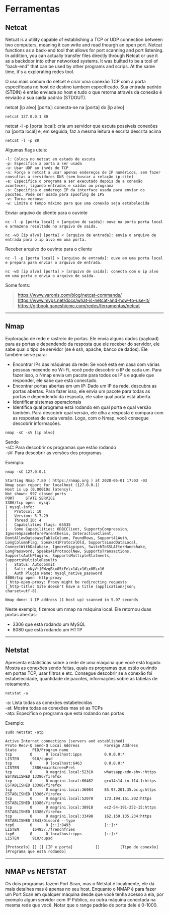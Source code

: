 # Ferramentas

## Netcat
Netcat is a utility capable of establishing a TCP or UDP connection between two computers, meaning it can write and read thourgh an open port.
Netcat functions as a back-end tool that allows for port scanning and port listening. In addition, you can actually transfer files directly through Netcat or use it as a backdoor into other networked systems.
It was builted to be a tool of "back-end" that can be used by other programs and scrips. At the same time, it's a explorating redes tool.

O uso mais comum do netcet é criar uma conexão TCP com a porta especificada no host de destino tambem especificado. Sua entrada padrão (STDIN) é então enviada ao host e tudo o que retorna através da conexão é enviado à sua saída padrão (STDOUT). 

netcat [ip alvo] [porta]: conecta-se na [porta] do [ip alvo]
```
netcat 127.0.0.1 80
```

netcat -l -p [porta local]: cria um servidor que escuta possíveis conexões na [porta local] e, em seguida, faz a mesma leitura e escrita descrita acima
```
netcat -l -p 80
```

Algumas flags uteis:
```
-l: Coloca no netcat em estado de escuta
-p: Especifica a porta a ser usada
-u: Usar UDP ao invés de TCP
-n: Força o netcat a usar apenas endereços de IP numéricos, sem fazer consultas a servidores DNS (sem buscar a relação ip-site)
-e: Especifica o programa a ser executado depois de a conexão acontecer, ligando entradas e saídas ao programa
-s: Especifica o endereço IP da interface usada para enviar os pacotes. Pode ser usado para spoofing de IPS
-v: Torna verbose
-w: Limita o tempo máximo para que uma conexão seja estabelecida
```

Enviar arquivo do cliente para o ouvinte

```
nc -l -p [porta local] > [arquivo de saida]: ouve na porta porta local e armazena resultado no arquivo de saida.
```

```
nc -w3 [ip alvo] [porta] < [arquivo de entrada]: envia o arquivo de entrada para o ip alvo em uma porta.
```

Receber arquivo do ouvinte para o cliente

```
nc -l -p [porta local] > [arquivo de entrada]: ouve em uma porta local e prepara para enviar o arquivo de entrada.
```

```
nc -w3 [ip alvo] [porta] > [arquivo de saida]: conecta com o ip alvo em uma porta e envia o arquivo de saída.
```

Some fonts: 
> https://www.varonis.com/blog/netcat-commands/  
> https://www.mvps.net/docs/what-is-netcat-and-how-to-use-it/  
> https://gitbook.ganeshicmc.com/redes/ferramentas/netcat  

--------------------------------------------------------------------------------------------------------

## Nmap

Exploração de rede e rastreio de portas. Ele envia alguns dados (payload) para as portas e dependendo da resposta que ele receber do servidor, ele sabe qual o tipo de servidor (se é ssh, apache, banco de dados).
Ele também serve para:
- Encontrar IPs das máquinas da rede: Se você está em casa com várias pessoas mexendo no Wi-Fi, você pode descobrir o IP de cada um. Para fazer isso, o Nmap envia um pacote para todos os IP's e aquele que responder, ele sabe que está conectado.
- Encontrar portas abertas em um IP: Dado um IP da rede, descubra as portas abertas. Para fazer isso, ele envia um pacote para todas as portas e dependendo da respsota, ele sabe qual porta está aberta.
- Identificar sistemas operacionais
- Identifica qual programa está rodando em qual porta e qual versão também. Para descobrir qual versão, ele olha a resposta e compara com as respostas de cada versão.
Logo, com o Nmap, você consegue descobrir informações.

```
nmap -sC -sV [ip alvo]
```  
Sendo  
-sC: Para descobrir os programas que estão rodando  
-sV: Para descobrir as versões dos programas

Exemplo:
```
nmap -sC 127.0.0.1
```
```
Starting Nmap 7.80 ( https://nmap.org ) at 2020-05-01 17:03 -03
Nmap scan report for localhost (127.0.0.1)
Host is up (0.00010s latency).
Not shown: 997 closed ports
PORT     STATE SERVICE
3306/tcp open  mysql
| mysql-info: 
|   Protocol: 10
|   Version: 5.7.29
|   Thread ID: 4
|   Capabilities flags: 65535
|   Some Capabilities: ODBCClient, SupportsCompression, IgnoreSpaceBeforeParenthesis, InteractiveClient, DontAllowDatabaseTableColumn, FoundRows, Support41Auth, LongColumnFlag, Speaks41ProtocolOld, SupportsLoadDataLocal, ConnectWithDatabase, IgnoreSigpipes, SwitchToSSLAfterHandshake, LongPassword, Speaks41ProtocolNew, SupportsTransactions, SupportsAuthPlugins, SupportsMultipleStatments, SupportsMultipleResults
|   Status: Autocommit
|   Salt: xNyV~]SWzqB\x05iFe\x1A\x16\x0B\x16	
|_  Auth Plugin Name: mysql_native_password
8080/tcp open  http-proxy
|_http-open-proxy: Proxy might be redirecting requests
|_http-title: Site doesn't have a title (application/json; charset=utf-8).

Nmap done: 1 IP address (1 host up) scanned in 5.97 seconds
```

Neste exemplo, fizemos um nmap na máquina local. Ele retornou duas portas abertas: 
- 3306 que está rodando um MySQL
- 8080 que está rodando um HTTP

----------------------------------------------------------------------------------------------------------------
				
## Netstat

Apresenta estatísticas sobre a rede de uma máquina que você está logado.  
Mostra as conexões sendo feitas, quais os programas que estão ouvindo em portas TCP, usar filtros e etc. Consegue descobrir se a conexão foi estabelecidade, quantidade de pacotes, informações sobre as tabelas de roteamento.

```
netstat -a
```
-a: Lista todas as conexões estabelecidas  
-at: Mostra todas as conexões mas só as TCPs  
-atp: Especifica o programa que está rodando nas portas  

Exemplo:
```
sudo netstat -atp
```
```
Active Internet connections (servers and established)
Proto Recv-Q Send-Q Local Address           Foreign Address         State       PID/Program name    
tcp        0      0 localhost:ipps          0.0.0.0:*               LISTEN      910/cupsd           
tcp        0      0 localhost:6463          0.0.0.0:*               LISTEN      2886/mainScreenPrel 
tcp        0      0 magrini.local:52310     whatsapp-cdn-shv-:https ESTABLISHED 13386/firefox       
tcp        0      0 magrini.local:60462     gru14s14-in-f14.1:https ESTABLISHED 13386/firefox       
tcp        0      0 magrini.local:36084     85.97.201.35.bc.g:https ESTABLISHED 13386/firefox       
tcp        0      0 magrini.local:52070     173.194.161.202:https   ESTABLISHED 13386/firefox       
tcp        0      0 magrini.local:38918     ec2-54-191-252-15:https ESTABLISHED 13386/firefox       
tcp        0      0 magrini.local:33498     162.159.135.234:https   ESTABLISHED 2843/Discord --type 
tcp6       0      0 [::]:8493               [::]:*                  LISTEN      16485/./frenchfries 
tcp6       0      0 localhost:ipps          [::]:*                  LISTEN      910/cupsd    

[Protocolo] [] [] [IP e porta] 			[]		   [Tipo de conexão] [Programa que está rodando]
```


----------------------------------------------------------------------------------------------------------------------

## NMAP vs NETSTAT

Os dois programas fazem Port Scan, mas o Netstat é localmente, ele dá mais detalhes mas é apenas no seu host.
Enquanto o NMAP é para fazer um Port Scan em qualquer máquina desde que você tenha acesso a ela, por exemplo algum servidor com IP Público, ou outra máquina conectada na mesma rede que você. Notar que o range padrão de porta dele é 0-1000.

